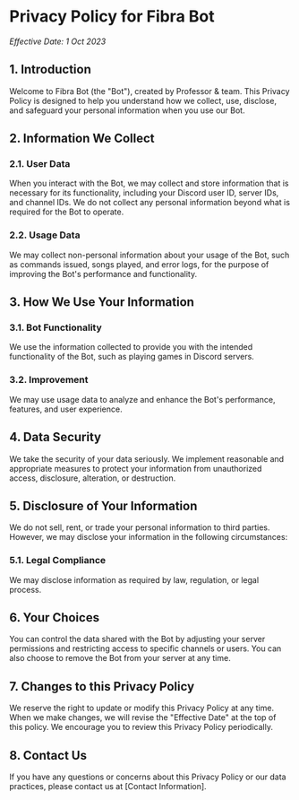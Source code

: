 # Privacy Policy for Fibra Bot

*Effective Date: 1 Oct 2023*

## 1. Introduction

Welcome to Fibra Bot (the "Bot"), created by Professor & team. This Privacy Policy is designed to help you understand how we collect, use, disclose, and safeguard your personal information when you use our Bot.

## 2. Information We Collect

### 2.1. User Data

When you interact with the Bot, we may collect and store information that is necessary for its functionality, including your Discord user ID, server IDs, and channel IDs. We do not collect any personal information beyond what is required for the Bot to operate.

### 2.2. Usage Data

We may collect non-personal information about your usage of the Bot, such as commands issued, songs played, and error logs, for the purpose of improving the Bot's performance and functionality.

## 3. How We Use Your Information

### 3.1. Bot Functionality

We use the information collected to provide you with the intended functionality of the Bot, such as playing games in Discord servers.

### 3.2. Improvement

We may use usage data to analyze and enhance the Bot's performance, features, and user experience.

## 4. Data Security

We take the security of your data seriously. We implement reasonable and appropriate measures to protect your information from unauthorized access, disclosure, alteration, or destruction.

## 5. Disclosure of Your Information

We do not sell, rent, or trade your personal information to third parties. However, we may disclose your information in the following circumstances:

### 5.1. Legal Compliance

We may disclose information as required by law, regulation, or legal process.

## 6. Your Choices

You can control the data shared with the Bot by adjusting your server permissions and restricting access to specific channels or users. You can also choose to remove the Bot from your server at any time.

## 7. Changes to this Privacy Policy

We reserve the right to update or modify this Privacy Policy at any time. When we make changes, we will revise the "Effective Date" at the top of this policy. We encourage you to review this Privacy Policy periodically.

## 8. Contact Us

If you have any questions or concerns about this Privacy Policy or our data practices, please contact us at [Contact Information].
